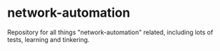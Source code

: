 # network-automation
Repository for all things "network-automation" related, including lots of tests, learning and tinkering.
